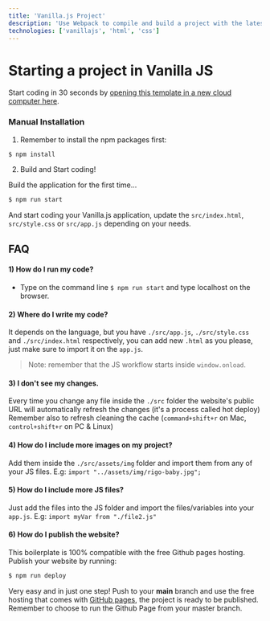 ```yaml
---
title: 'Vanilla.js Project'
description: 'Use Webpack to compile and build a project with the latest Javascript and HTML/CSS'
technologies: ['vanillajs', 'html', 'css']
---
```


# Starting a project in Vanilla JS

Start coding in 30 seconds by [opening this template in a new cloud computer here](https://breathecode.herokuapp.com/v1/provisioning/public/container/new?repo=https://github.com/4GeeksAcademy/vanillajs-hello.git).

### Manual Installation

1) Remember to install the npm packages first:
```bash
$ npm install
```

2) Build and Start coding!

Build the application for the first time...

```bash
$ npm run start
```

And start coding your Vanilla.js application, update the `src/index.html`, `src/style.css` or `src/app.js` depending on your needs.

## FAQ

#### 1) How do I run my code?

- Type on the command line `$ npm run start` and type localhost on the browser.

#### 2) Where do I write my code?
It depends on the language, but you have `./src/app.js`, `./src/style.css` and `./src/index.html` respectively, you can add new `.html` as you please, just make sure to import it on the `app.js`.

> Note: remember that the JS workflow starts inside `window.onload`.

#### 3) I don't see my changes.

Every time you change any file inside the `./src` folder the website's public URL will automatically refresh the changes (it's a process called hot deploy)
Remember also to refresh cleaning the cache (`command+shift+r` on Mac, `control+shift+r` on PC & Linux)

#### 4) How do I include more images on my project?
Add them inside the `./src/assets/img` folder and import them from any of your JS files. E.g: `import "../assets/img/rigo-baby.jpg";`

#### 5) How do I include more JS files?
Just add the files into the JS folder and import the files/variables into your `app.js`. E.g: `import myVar from "./file2.js"`

#### 6) How do I publish the website?

This boilerplate is 100% compatible with the free Github pages hosting. Publish your website by running:
```bash
$ npm run deploy
```

Very easy and in just one step! Push to your __main__ branch and use the free hosting that comes with [GitHub pages](https://help.github.com/articles/configuring-a-publishing-source-for-github-pages/#enabling-github-pages-to-publish-your-site-from-master-or-gh-pages), the project is ready to be published. Remember to choose to run the Github Page from your master branch.
